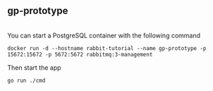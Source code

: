 ## gp-prototype
<br>
You can start a PostgreSQL container with the following command

    docker run -d --hostname rabbit-tutorial --name gp-prototype -p 15672:15672 -p 5672:5672 rabbitmq:3-management

Then start the app

    go run ./cmd
